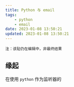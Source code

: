 ```yaml
---
title: Python 与 email
tags:
    - python
    - email
date: 2023-01-08 13:50:21
updated: 2023-01-08 13:50:21
---
```


`注：该贴仍在编辑中，非最终结果`

## 缘起

在使用 `python` 作为监听器的
